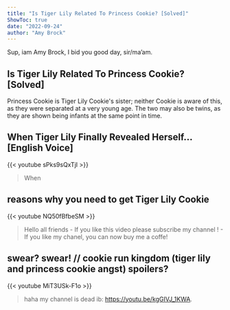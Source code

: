 ```yaml
---
title: "Is Tiger Lily Related To Princess Cookie? [Solved]"
ShowToc: true 
date: "2022-09-24"
author: "Amy Brock" 
---
```


Sup, iam Amy Brock, I bid you good day, sir/ma’am.
## Is Tiger Lily Related To Princess Cookie? [Solved]
 Princess Cookie is Tiger Lily Cookie's sister; neither Cookie is aware of this, as they were separated at a very young age. The two may also be twins, as they are shown being infants at the same point in time.

## When Tiger Lily Finally Revealed Herself... [English Voice]
{{< youtube sPks9sQxTjI >}}
>When 

## reasons why you need to get Tiger Lily Cookie
{{< youtube NQ50fBfbeSM >}}
>Hello all friends   - If you like this video please subscribe my channel ! - If you like my chanel, you can now buy me a coffe!

## swear? swear! // cookie run kingdom (tiger lily and princess cookie angst) spoilers?
{{< youtube MiT3USk-F1o >}}
>haha my channel is dead ib: https://youtu.be/kgGIVJ_1KWA.

